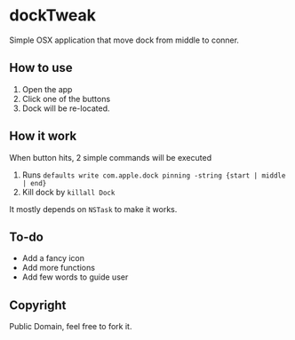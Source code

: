 dockTweak
=========

Simple OSX application that move dock from middle to conner.

## How to use

1. Open the app
2. Click one of the buttons
3. Dock will be re-located.


## How it work

When button hits, 2 simple commands will be executed

1. Runs `defaults write com.apple.dock pinning -string {start | middle | end}`
2. Kill dock by `killall Dock `

It mostly depends on `NSTask` to make it works.

## To-do

- Add a fancy icon
- Add more functions
- Add few words to guide user

## Copyright 

Public Domain, feel free to fork it.

